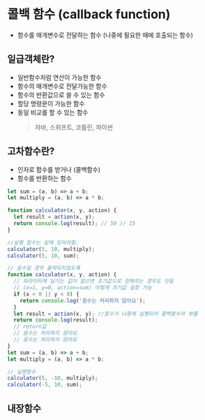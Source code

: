 # 콜백 함수 (callback function)

- 함수를 매개변수로 전달하는 함수 (나중에 필요한 때에 호출되는 함수)

## 일급객체란?

- 일반함수처럼 연산이 가능한 함수
- 함수의 매개변수로 전달가능한 함수
- 함수의 반환값으로 쓸 수 있는 함수
- 할당 명령문이 가능한 함수
- 동일 비교를 할 수 있는 함수
  > 자바, 스위프트, 코틀린, 파이썬

## 고차함수란?

- 인자로 함수를 받거나 (콜백함수)
- 함수를 반환하는 함수

```javascript
let sum = (a, b) => a + b;
let multiply = (a, b) => a * b;

function calculator(x, y, action) {
  let result = action(x, y);
  return console.log(result); // 50 // 15
}

//실행 함수는 밑에 있어야함.
calculator(5, 10, multiply);
calculator(5, 10, sum);
```

```javascript
// 음수일 경우 출력되지않도록
function calculator(x, y, action) {
  // 파라미터에 담기는 값이 없으면 초기값으로 정해지는 경우도 잇음
  // (x=1, y=0, action=sum) 이렇게 초기값 설정 가능
  if (x < 0 || y < 0) {
    return console.log('음수는 처리하지 않아요');
  }
  let result = action(x, y); //함수가 나중에 실행되어 콜백함수라 부름
  return console.log(result);
  // return값
  // 음수는 처리하지 않아요
  // 음수는 처리하지 않아요
}
let sum = (a, b) => a + b;
let multiply = (a, b) => a * b;

// 실행함수
calculator(5, -10, multiply);
calculator(-5, 10, sum);
```

## 내장함수
